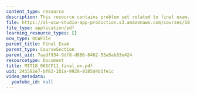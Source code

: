 ```yaml
---
content_type: resource
description: This resource contains problem set related to final exam.
file: https://ol-ocw-studio-app-production.s3.amazonaws.com/courses/18-06sc-linear-algebra-fall-2011/245582e7bf822b1a99289385d4b1fe1c_MIT18_06SCF11_final_ex.pdf
file_type: application/pdf
learning_resource_types: []
ocw_type: OCWFile
parent_title: Final Exam
parent_type: CourseSection
parent_uid: 7aadf934-9df8-d886-6462-55a5ab83e424
resourcetype: Document
title: MIT18_06SCF11_final_ex.pdf
uid: 245582e7-bf82-2b1a-9928-9385d4b1fe1c
video_metadata:
  youtube_id: null
---
```

